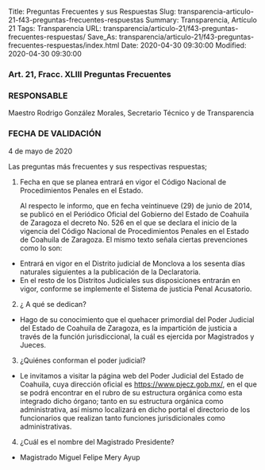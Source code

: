 Title: Preguntas Frecuentes y sus Respuestas
Slug: transparencia-articulo-21-f43-preguntas-frecuentes-respuestas
Summary: Transparencia, Artículo 21
Tags: Transparencia
URL: transparencia/articulo-21/f43-preguntas-frecuentes-respuestas/
Save_As: transparencia/articulo-21/f43-preguntas-frecuentes-respuestas/index.html
Date: 2020-04-30 09:30:00
Modified: 2020-04-30 09:30:00


### Art. 21, Fracc. XLIII Preguntas Frecuentes

### RESPONSABLE

Maestro Rodrigo González Morales, Secretario Técnico y de Transparencia

### FECHA DE VALIDACIÓN

4 de mayo de 2020

Las preguntas más frecuentes y sus respectivas respuestas;

1. Fecha en que se planea entrará en vigor  el Código Nacional de Procedimientos Penales en el Estado.

   Al respecto le informo, que en fecha veintinueve (29) de junio de 2014, se publicó en el Periódico Oficial del Gobierno del Estado de Coahuila de Zaragoza el decreto No. 526 en el que se declara el inicio de la vigencia del Código Nacional de Procedimientos Penales  en el Estado de Coahuila de Zaragoza. El mismo texto señala ciertas prevenciones como lo son:

* Entrará en vigor en el Distrito judicial de Monclova a los sesenta días naturales siguientes a la publicación de la Declaratoria.
* En el resto de los Distritos Judiciales sus disposiciones entrarán en vigor, conforme se implemente el Sistema de justicia Penal Acusatorio. 

2. ¿ A qué se dedican?

* Hago de su conocimiento que el quehacer primordial del Poder Judicial del Estado de Coahuila de Zaragoza, es la impartición de justicia a través de la función jurisdiccional, la cuál es ejercida por Magistrados y Jueces. 

3. ¿Quiénes conforman el poder judicial?

* Le invitamos a visitar la página web del Poder Judicial  del Estado de Coahuila, cuya dirección oficial es <https://www.pjecz.gob.mx/>, en el que se podrá encontrar en el rubro de su estructura orgánica como esta integrado dicho órgano; tanto en su estructura orgánica como administrativa, así mismo localizará en dicho portal el directorio de los funcionarios que realizan tanto funciones jurisdicionales como administrativas.

4. ¿Cuál es el nombre del Magistrado Presidente?

* Magistrado Miguel Felipe Mery Ayup 


 



